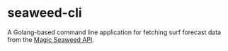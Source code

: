 # seaweed-cli

A Golang-based command line application for fetching surf forecast data from the [Magic Seaweed API](http://magicseaweed.com/developer/forecast-api).
